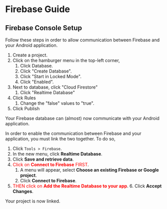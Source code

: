 # Firebase Guide

## Firebase Console Setup

Follow these steps in order to allow communication between Firebase and your Android application.

1. Create a project.
2. Click on the hamburger menu in the top-left corner,
    1. Click Database.
    2. Click "Create Database".
    3. Click "Start in Locked Mode".
    4. Click "Enabled".
5. Next to database, click "Cloud Firestore"
    1. Click "Realtime Database"
7. Click Rules
    1. Change the "false" values to "true".
8. Click Publish

Your Firebase database can (almost) now communicate with your Android application.

In order to enable the communication between Firebase and your application, you must link the two together. To do so,

1. Click `Tools > Firebase`.
2. In the new menu, click **Realtime Database**.
3. Click **Save and retrieve data**.
4. <font color=red>Click on **Connect to Firebase** FIRST</font>.
    1. A menu will appear, select **Choose an existing Firebase or Google project**.
    2. Click **Connect to Firebase**.
5. <font color=red>THEN click on **Add the Realtime Database to your app</font>**.
    6. Click **Accept Changes**.


Your project is now linked.
